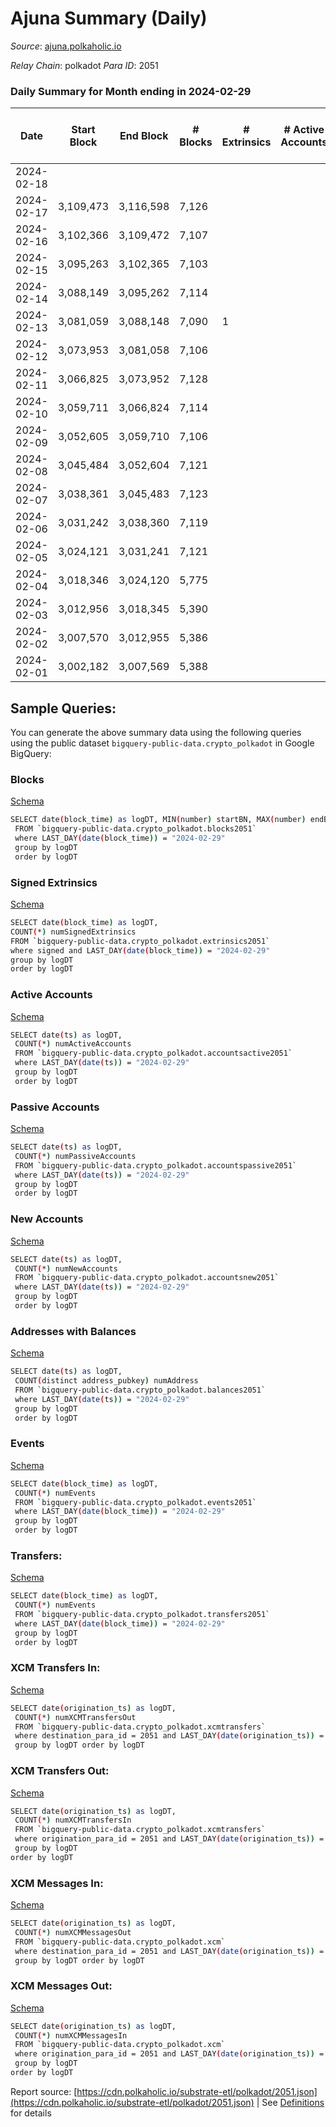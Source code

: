 # Ajuna Summary (Daily)

_Source_: [ajuna.polkaholic.io](https://ajuna.polkaholic.io)

*Relay Chain*: polkadot
*Para ID*: 2051



### Daily Summary for Month ending in 2024-02-29


| Date    | Start Block | End Block | # Blocks | # Extrinsics | # Active Accounts | # Passive Accounts | # New Accounts | # Addresses | # Events  | # Transfers ($USD) | # XCM Transfers In ($USD) | # XCM Transfers Out ($USD) | # XCM In | # XCM Out | Issues |
|---------|-------------|-----------|----------|--------------|-------------------|--------------------|----------------|-------------|-----------|--------------------|---------------------------|----------------------------|----------|-----------|--------|
| 2024-02-18 |  |  |  |  |  |  |  |  |  |   |   |   |  |  |  |
| 2024-02-17 | 3,109,473 | 3,116,598 | 7,126 |  |  |  |  |  | 14,256 |   |   |   |  |  |  |
| 2024-02-16 | 3,102,366 | 3,109,472 | 7,107 |  |  |  |  |  | 14,218 |   |   |   |  |  |  |
| 2024-02-15 | 3,095,263 | 3,102,365 | 7,103 |  |  |  |  |  | 14,210 |   |   |   |  |  |  |
| 2024-02-14 | 3,088,149 | 3,095,262 | 7,114 |  |  |  |  |  | 14,232 |   |   |   |  |  |  |
| 2024-02-13 | 3,081,059 | 3,088,148 | 7,090 | 1 |  |  |  |  | 14,192 |   |   |   |  |  |  |
| 2024-02-12 | 3,073,953 | 3,081,058 | 7,106 |  |  |  |  |  | 14,219 |   |   |   |  |  |  |
| 2024-02-11 | 3,066,825 | 3,073,952 | 7,128 |  |  |  |  |  | 14,260 |   |   |   |  |  |  |
| 2024-02-10 | 3,059,711 | 3,066,824 | 7,114 |  |  |  |  |  | 14,232 |   |   |   |  |  |  |
| 2024-02-09 | 3,052,605 | 3,059,710 | 7,106 |  |  |  |  |  | 14,216 |   |   |   |  |  |  |
| 2024-02-08 | 3,045,484 | 3,052,604 | 7,121 |  |  |  |  |  | 14,246 |   |   |   |  |  |  |
| 2024-02-07 | 3,038,361 | 3,045,483 | 7,123 |  |  |  |  |  | 14,250 |   |   |   |  |  |  |
| 2024-02-06 | 3,031,242 | 3,038,360 | 7,119 |  |  |  |  |  | 14,241 |   |   |   |  |  |  |
| 2024-02-05 | 3,024,121 | 3,031,241 | 7,121 |  |  |  |  |  | 14,246 |   |   |   |  |  |  |
| 2024-02-04 | 3,018,346 | 3,024,120 | 5,775 |  |  |  |  |  | 11,557 |   |   |   |  |  |  |
| 2024-02-03 | 3,012,956 | 3,018,345 | 5,390 |  |  |  |  |  | 10,783 |   |   |   |  |  |  |
| 2024-02-02 | 3,007,570 | 3,012,955 | 5,386 |  |  |  |  |  | 10,775 |   |   |   |  |  |  |
| 2024-02-01 | 3,002,182 | 3,007,569 | 5,388 |  |  |  |  |  | 10,779 |   |   |   |  |  |  |

## Sample Queries:
You can generate the above summary data using the following queries using the public dataset `bigquery-public-data.crypto_polkadot` in Google BigQuery:


### Blocks 

[Schema](https://github.com/colorfulnotion/substrate-etl/blob/main/schema/blocks.json)

```bash
SELECT date(block_time) as logDT, MIN(number) startBN, MAX(number) endBN, COUNT(*) numBlocks 
 FROM `bigquery-public-data.crypto_polkadot.blocks2051`  
 where LAST_DAY(date(block_time)) = "2024-02-29" 
 group by logDT 
 order by logDT
```

### Signed Extrinsics 

[Schema](https://github.com/colorfulnotion/substrate-etl/blob/main/schema/extrinsics.json)

```bash
SELECT date(block_time) as logDT, 
COUNT(*) numSignedExtrinsics 
FROM `bigquery-public-data.crypto_polkadot.extrinsics2051`  
where signed and LAST_DAY(date(block_time)) = "2024-02-29" 
group by logDT 
order by logDT
```

### Active Accounts 

[Schema](https://github.com/colorfulnotion/substrate-etl/blob/main/schema/accountsactive.json)

```bash
SELECT date(ts) as logDT, 
 COUNT(*) numActiveAccounts 
 FROM `bigquery-public-data.crypto_polkadot.accountsactive2051` 
 where LAST_DAY(date(ts)) = "2024-02-29" 
 group by logDT 
 order by logDT
```

### Passive Accounts 

[Schema](https://github.com/colorfulnotion/substrate-etl/blob/main/schema/accountspassive.json)

```bash
SELECT date(ts) as logDT, 
 COUNT(*) numPassiveAccounts 
 FROM `bigquery-public-data.crypto_polkadot.accountspassive2051` 
 where LAST_DAY(date(ts)) = "2024-02-29" 
 group by logDT 
 order by logDT
```

### New Accounts 

[Schema](https://github.com/colorfulnotion/substrate-etl/blob/main/schema/accountsnew.json)

```bash
SELECT date(ts) as logDT, 
 COUNT(*) numNewAccounts 
 FROM `bigquery-public-data.crypto_polkadot.accountsnew2051` 
 where LAST_DAY(date(ts)) = "2024-02-29" 
 group by logDT
 order by logDT
```

### Addresses with Balances 

[Schema](https://github.com/colorfulnotion/substrate-etl/blob/main/schema/balances.json)

```bash
SELECT date(ts) as logDT,
 COUNT(distinct address_pubkey) numAddress 
 FROM `bigquery-public-data.crypto_polkadot.balances2051` 
 where LAST_DAY(date(ts)) = "2024-02-29" 
 group by logDT 
 order by logDT
```

### Events 

[Schema](https://github.com/colorfulnotion/substrate-etl/blob/main/schema/events.json)

```bash
SELECT date(block_time) as logDT, 
 COUNT(*) numEvents 
 FROM `bigquery-public-data.crypto_polkadot.events2051` 
 where LAST_DAY(date(block_time)) = "2024-02-29" 
 group by logDT 
 order by logDT
```

### Transfers:

[Schema](https://github.com/colorfulnotion/substrate-etl/blob/main/schema/transfers.json)

```bash
SELECT date(block_time) as logDT, 
 COUNT(*) numEvents 
 FROM `bigquery-public-data.crypto_polkadot.transfers2051` 
 where LAST_DAY(date(block_time)) = "2024-02-29" 
 group by logDT 
 order by logDT
```

### XCM Transfers In: 

[Schema](https://github.com/colorfulnotion/substrate-etl/blob/main/schema/xcmtransfers.json)

```bash
SELECT date(origination_ts) as logDT, 
 COUNT(*) numXCMTransfersOut 
 FROM `bigquery-public-data.crypto_polkadot.xcmtransfers` 
 where destination_para_id = 2051 and LAST_DAY(date(origination_ts)) = "2024-02-29" 
 group by logDT order by logDT
```

### XCM Transfers Out: 

[Schema](https://github.com/colorfulnotion/substrate-etl/blob/main/schema/xcmtransfers.json)

```bash
SELECT date(origination_ts) as logDT, 
 COUNT(*) numXCMTransfersIn 
 FROM `bigquery-public-data.crypto_polkadot.xcmtransfers` 
 where origination_para_id = 2051 and LAST_DAY(date(origination_ts)) = "2024-02-29" 
 group by logDT 
order by logDT
```

### XCM Messages In: 

[Schema](https://github.com/colorfulnotion/substrate-etl/blob/main/schema/xcm.json)

```bash
SELECT date(origination_ts) as logDT, 
 COUNT(*) numXCMMessagesOut 
 FROM `bigquery-public-data.crypto_polkadot.xcm` 
 where destination_para_id = 2051 and LAST_DAY(date(origination_ts)) = "2024-02-29" 
 group by logDT order by logDT
```

### XCM Messages Out: 

[Schema](https://github.com/colorfulnotion/substrate-etl/blob/main/schema/xcm.json)

```bash
SELECT date(origination_ts) as logDT, 
 COUNT(*) numXCMMessagesIn 
 FROM `bigquery-public-data.crypto_polkadot.xcm` 
 where origination_para_id = 2051 and LAST_DAY(date(origination_ts)) = "2024-02-29" 
 group by logDT 
order by logDT
```


Report source: [https://cdn.polkaholic.io/substrate-etl/polkadot/2051.json](https://cdn.polkaholic.io/substrate-etl/polkadot/2051.json) | See [Definitions](/DEFINITIONS.md) for details

